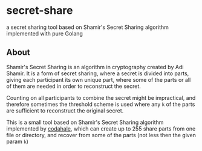 # secret-share
a secret sharing tool based on Shamir's Secret Sharing algorithm implemented with pure Golang

## About
Shamir's Secret Sharing is an algorithm in cryptography created by Adi Shamir. 
It is a form of secret sharing, where a secret is divided into parts, giving each participant its own unique part, where some of the parts or all of them are needed in order to reconstruct the secret.

Counting on all participants to combine the secret might be impractical, and therefore sometimes the threshold scheme is used where any ```k``` of the parts are sufficient to reconstruct the original secret.

This is a small tool based on Shamir's Secret Sharing algorithm implemented by [codahale](https://github.com/codahale/sss), which can create up to 255 share parts from one file or directory,
and recover from some of the parts (not less then the given param ```k```)
